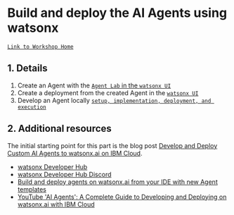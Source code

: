 # Build and deploy the AI Agents using watsonx

[`Link to Workshop Home`](../README.md)

## 1. Details

1. Create an Agent with the [`Agent Lab` in the `watsonx UI`](./Agent-Lab-Create.md) 
2. Create a deployment from the created Agent in the [`watsonx UI`](./Agent-Lab-Deployment.md)
3. Develop an Agent locally [`setup, implementation, deployment, and execution`](./Agent_Local_Development.md)

## 2. Additional resources

The initial starting point for this part is the blog post [Develop and Deploy Custom AI Agents to watsonx.ai on IBM Cloud](https://suedbroecker.net/2025/02/25/develop-and-deploy-custom-ai-agents-to-watsonx-ai-on-ibm-cloud/).

* [watsonx Developer Hub](https://github.com/IBM/watsonx-developer-hub)
* [watsonx Developer Hub Discord](https://ibm.biz/wx-discord)
* [Build and deploy agents on watsonx.ai from your IDE with new Agent templates](https://www.ibm.com/new/announcements/build-and-deploy-agents-to-watsonx-ai-from-your-ide)
* [YouTube 'AI Agents': A Complete Guide to Developing and Deploying on watsonx.ai with IBM Cloud](https://youtu.be/u-rdaDSwL7A)





